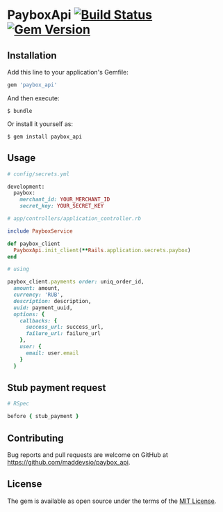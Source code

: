 # PayboxApi [![Build Status](https://travis-ci.org/maddevsio/paybox_api.svg?branch=master)](https://travis-ci.org/maddevsio/paybox_api) [![Gem Version](https://badge.fury.io/rb/paybox_api.svg)](https://badge.fury.io/rb/paybox_api)

## Installation

Add this line to your application's Gemfile:

```ruby
gem 'paybox_api'
```

And then execute:

    $ bundle

Or install it yourself as:

    $ gem install paybox_api

## Usage

```ruby
# config/secrets.yml

development:
  paybox:
    merchant_id: YOUR_MERCHANT_ID
    secret_key: YOUR_SECRET_KEY

# app/controllers/application_controller.rb

include PayboxService

def paybox_client
  PayboxApi.init_client(**Rails.application.secrets.paybox)
end

# using

paybox_client.payments order: uniq_order_id,
  amount: amount,
  currency: 'RUB',
  description: description,
  uuid: payment_uuid,
  options: {
    callbacks: {
      success_url: success_url,
      failure_url: failure_url
    },
    user: {
      email: user.email
    }
  }
```

## Stub payment request

```ruby
# RSpec

before { stub_payment }
```

## Contributing

Bug reports and pull requests are welcome on GitHub at https://github.com/maddevsio/paybox_api.

## License

The gem is available as open source under the terms of the [MIT License](https://opensource.org/licenses/MIT).
